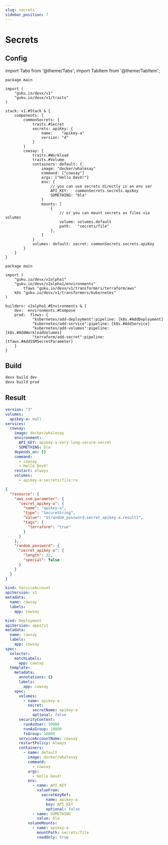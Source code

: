 ```yaml
---
slug: secrets
sidebar_position: 7
---
```


# Secrets

## Config

import Tabs from '@theme/Tabs';
import TabItem from '@theme/TabItem';

<Tabs>
  <TabItem value="stack.cue" label="stack.cue" default>

```cue
package main

import (
	"guku.io/devx/v1"
	"guku.io/devx/v1/traits"
)

stack: v1.#Stack & {
	components: {
		commonSecrets: {
			traits.#Secret
			secrets: apiKey: {
				name:    "apikey-a"
				version: "4"
			}
		}
		cowsay: {
			traits.#Workload
			traits.#Volume
			containers: default: {
				image: "docker/whalesay"
				command: ["cowsay"]
				args: ["Hello DevX!"]
				env: {
					// you can use secrets directly in an env var
					API_KEY:   commonSecrets.secrets.apiKey
					SOMETHING: "bla"
				}
				mounts: [
					{
						// or you can mount secrets as files via volumes
						volume: volumes.default
						path:   "secrets/file"
					},
				]
			}
			volumes: default: secret: commonSecrets.secrets.apiKey
		}
	}
}
```

  </TabItem>
  <TabItem value="builder.cue" label="builder.cue">

```cue
package main

import (
	"guku.io/devx/v2alpha1"
	"guku.io/devx/v2alpha1/environments"
        tfaws "guku.io/devx/v1/transformers/terraform/aws"
    k8s "guku.io/devx/v1/transformers/kubernetes"
)

builders: v2alpha1.#Environments & {
	dev:  environments.#Compose
	prod:  flows: {
            "kubernetes/add-deployment":pipeline: [k8s.#AddDeployment]
            "kubernetes/add-service":pipeline: [k8s.#AddService]
            "kubernetes/add-volumes":pipeline: [k8s.#AddWorkloadVolumes]
            "terraform/add-secret":pipeline: [tfaws.#AddSSMSecretParameter]
    }
}
```

  </TabItem>
</Tabs>

## Build

```bash
devx build dev
devx build prod
```

## Result

<Tabs>
  <TabItem value="Dev" label="Dev" default>

```yaml title="docker-compose.yml"
version: "3"
volumes:
  apikey-a: null
services:
  cowsay:
    image: docker/whalesay
    environment:
      API_KEY: apikey-a-very-long-secure-secret
      SOMETHING: bla
    depends_on: []
    command:
      - cowsay
      - Hello DevX!
    restart: always
    volumes:
      - apikey-a:secrets/file:ro
```

  </TabItem>
  <TabItem value="Prod Terraform" label="Prod Terraform">

```json title="/build/prod/terraform/generated.tf.json"
{
  "resource": {
    "aws_ssm_parameter": {
      "secret_apikey-a": {
        "name": "apikey-a",
        "type": "SecureString",
        "value": "${random_password.secret_apikey-a.result}",
        "tags": {
          "terraform": "true"
        }
      }
    },
    "random_password": {
      "secret_apikey-a": {
        "length": 32,
        "special": false
      }
    }
  }
}
```

  </TabItem>
  <TabItem value="Prod K8s ServiceAccount" label="Prod K8s ServiceAccount">

```yaml title="/build/prod/kubernetes/cowsay-serviceaccount.yml"
kind: ServiceAccount
apiVersion: v1
metadata:
  name: cowsay
  labels:
    app: cowsay
```

  </TabItem>
  <TabItem value="Prod K8s Deployment" label="Prod K8s Deployment">

```yaml title="/build/prod/kubernetes/cowsay-deployment.yml"
kind: Deployment
apiVersion: apps/v1
metadata:
  name: cowsay
  labels:
    app: cowsay
spec:
  selector:
    matchLabels:
      app: cowsay
  template:
    metadata:
      annotations: {}
      labels:
        app: cowsay
    spec:
      volumes:
        - name: apikey-a
          secret:
            secretName: apikey-a
            optional: false
      securityContext:
        runAsUser: 10000
        runAsGroup: 10000
        fsGroup: 10000
      serviceAccountName: cowsay
      restartPolicy: Always
      containers:
        - name: default
          image: docker/whalesay
          command:
            - cowsay
          args:
            - Hello DevX!
          env:
            - name: API_KEY
              valueFrom:
                secretKeyRef:
                  name: apikey-a
                  key: API_KEY
                  optional: false
            - name: SOMETHING
              value: bla
          volumeMounts:
            - name: apikey-a
              mountPath: secrets/file
              readOnly: true
```

  </TabItem>


</Tabs>
